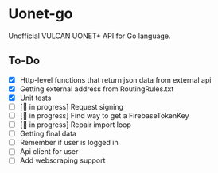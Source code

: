 # Uonet-go
Unofficial VULCAN  UONET+ API for Go language. 
## To-Do
- [x] Http-level functions that return json data from external api
- [x] Getting external address from RoutingRules.txt 
- [x] Unit tests 
- [ ] [:seedling: in progress] Request signing
- [ ] [:seedling: in progress] Find way to get a FirebaseTokenKey
- [ ] [:seedling: in progress] Repair import loop
- [ ] Getting final data
- [ ] Remember if user is logged in
- [ ] Api client for user
- [ ] Add webscraping support
